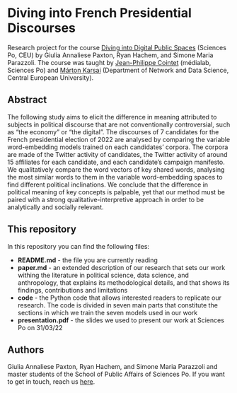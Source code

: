 # Diving into French Presidential Discourses
Research project for the course [Diving into Digital Public Spaces](https://syllabus.sciencespo.fr/cours/202120/195617.html) (Sciences Po, CEU) by Giulia Annaliese Paxton, Ryan Hachem, and Simone Maria Parazzoli. The course was taught by [Jean-Philippe Cointet](https://medialab.sciencespo.fr/equipe/jean-philippe-cointet/) (médialab, Sciences Po) and [Márton Karsai](https://networkdatascience.ceu.edu/people/marton-karsai) (Department of Network and Data Science, Central European University).

## Abstract
The following study aims to elicit the difference in meaning attributed to subjects in political discourse that are not conventionally controversial, such as “the economy” or “the digital”. The discourses of 7 candidates for the French presidential election of 2022 are analysed by comparing the variable word-embedding models trained on each candidates’ corpora. The corpora are made of the Twitter activity of candidates, the Twitter activity of around 15 affiliates for each candidate, and each candidate’s campaign manifesto. We qualitatively compare the word vectors of key shared words, analysing the most similar words to them in the variable word-embedding spaces to find different political inclinations. We conclude that the difference in political meaning of key concepts is palpable, yet that our method must be paired with a strong qualitative-interpretive approach in order to be analytically and socially relevant.

## This repository
In this repository you can find the following files: 
- **README.md** - the file you are currently reading
- **paper.md** - an extended description of our research that sets our work withing the literature in political science, data science, and anthropology, that explains its methodological details, and that shows its findings, contributions and limitations
- **code** - the Python code that allows interested readers to replicate our research. The code is divided in seven main parts that constitute the sections in which we train the seven models used in our work
- **presentation.pdf** - the slides we used to present our work at Sciences Po on 31/03/22

## Authors
Giulia Annaliese Paxton, Ryan Hachem, and Simone Maria Parazzoli and master students of the School of Public Affairs of Sciences Po. If you want to get in touch, reach us [here](mailto:simoneparazzoli@gmail.com).
